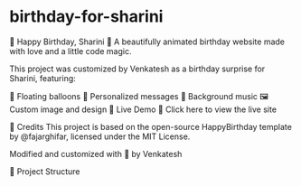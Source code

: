 # birthday-for-sharini

🎂 Happy Birthday, Sharini 🎉
A beautifully animated birthday website made with love and a little code magic.

This project was customized by Venkatesh as a birthday surprise for Sharini, featuring:

🎈 Floating balloons
💬 Personalized messages
🎵 Background music
🖼️ Custom image and design
📌 Live Demo
🔗 Click here to view the live site

🧡 Credits
This project is based on the open-source HappyBirthday template
by @fajarghifar, licensed under the MIT License.

Modified and customized with 💖 by Venkatesh

📂 Project Structure
